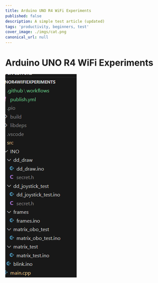 ```yaml
---
title: Arduino UNO R4 WiFi Experiments
published: false
description: A simple test article (updated)
tags: 'productivity, beginners, test'
cover_image: ./imgs/cat.png
canonical_url: null
---
```




# Arduino UNO R4 WiFi Experiments


![alt text](imgs/image.png)